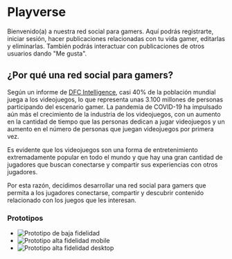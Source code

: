 # Playverse
Bienvenido(a) a nuestra red social para gamers. Aquí podrás registrarte, iniciar sesión, hacer publicaciones relacionadas con tu vida gamer, editarlas y eliminarlas. También podrás interactuar con publicaciones de otros usuarios dando "Me gusta".

## ¿Por qué una red social para gamers?
Según un informe de [DFC Intelligence](https://forbes.co/2022/05/22/actualidad/crece-el-publico-gamer-un-estudio-revela-sus-ganancias-y-tendencias-esenciales-para-este-ano), casi 40% de la población mundial juega a los videojuegos, lo que representa unas 3.100 millones de personas participando del escenario gamer. La pandemia de COVID-19 ha impulsado aún más el crecimiento de la industria de los videojuegos, con un aumento en la cantidad de tiempo que las personas dedican a jugar videojuegos y un aumento en el número de personas que juegan videojuegos por primera vez.

Es evidente que los videojuegos son una forma de entretenimiento extremadamente popular en todo el mundo y que hay una gran cantidad de jugadores que buscan conectarse y compartir sus experiencias con otros jugadores. 

Por esta razón, decidimos desarrollar una red social para gamers que permita a los jugadores conectarse, compartir y descubrir contenido relacionado con los juegos que les interesan.

### Prototipos
* ![Prototipo de baja fidelidad](https://github.com/MarianaAgudeloO/DEV005-social-network/blob/0a30e3d4159be734fca52ea8bb2e0036f74624e7/protos/IMG_5184.jpg)
* ![Prototipo alta fidelidad mobile](https://github.com/MarianaAgudeloO/DEV005-social-network/blob/6d90753c771bf7a61f0457458a777d5a3c7eff19/protos/alta%20fidelidad.png)
* ![Prototipo alta fidelidad desktop](https://github.com/MarianaAgudeloO/DEV005-social-network/blob/6d90753c771bf7a61f0457458a777d5a3c7eff19/protos/desktop%20alta%20fidelidad.png)